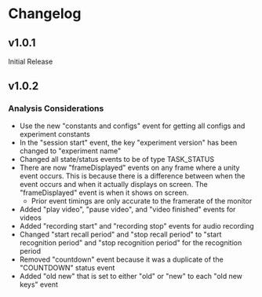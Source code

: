 # Changelog

## v1.0.1

Initial Release

## v1.0.2

### Analysis Considerations

- Use the new "constants and configs" event for getting all configs and experiment constants
- In the "session start" event, the key "experiment version" has been changed to "experiment name"
- Changed all state/status events to be of type TASK_STATUS
- There are now "frameDisplayed" events on any frame where a unity event occurs. This is because there is a difference between when the event occurs and when it actually displays on screen. The "frameDisplayed" event is when it shows on screen.
  - Prior event timings are only accurate to the framerate of the monitor
- Added "play video", "pause video", and "video finished" events for videos
- Added "recording start" and "recording stop" events for audio recording
- Changed "start recall period" and "stop recall period" to "start recognition period" and "stop recognition period" for the recognition period
- Removed "countdown" event because it was a duplicate of the "COUNTDOWN" status event
- Added "old new" that is set to either "old" or "new" to each "old new keys" event
